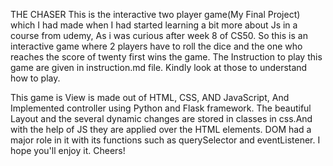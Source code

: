 THE CHASER
This is the interactive two player game(My Final Project) which I had made when I had started learning a bit more about Js in a course from udemy,
As i was curious after week 8 of CS50.
So this is an interactive game where 2 players have to roll the dice and the one who reaches the score of twenty first wins the game.
The Instruction to play this game are given in instruction.md file. Kindly look at those to understand how to play.

This game is View is made out of HTML, CSS, AND JavaScript, And Implemented controller using Python and Flask framework.
The beautiful Layout and the several dynamic changes are stored in classes in css.And with the help of JS they are applied over the HTML elements.
DOM had a major role in it with its functions such as querySelector and eventListener. I hope you'll enjoy it. Cheers!
